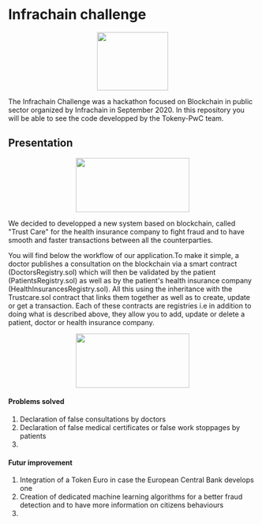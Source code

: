 # Infrachain challenge

<p align="center">
  <img width="144" height="118" src="https://imgur.com/RfvoSDX.png">
</p>

The Infrachain Challenge was a hackathon focused on Blockchain in public sector organized by Infrachain in September 2020. In this repository you will be able to see the code developped by the Tokeny-PwC team.

## Presentation 

<p align="center">
  <img width="230" height="110" src="https://imgur.com/HoooTrT.png">
</p>

We decided to developped a new system based on blockchain, called "Trust Care" for the health insurance company to fight fraud and to have smooth and faster transactions between all the counterparties.

You will find below the workflow of our application.To make it simple, a doctor publishes a consultation on the blockchain via a smart contract (DoctorsRegistry.sol) which will then be validated by the patient (PatientsRegistry.sol) as well as by the patient's health insurance company (HealthInsurancesRegistry.sol). All this using the inheritance with the Trustcare.sol contract that links them together as well as to create, update or get a transaction. Each of these contracts are registries i.e in addition to doing what is described above, they allow you to add, update or delete a patient, doctor or health insurance company. 

<p align="center">
  <img width="230" height="110" src="https://imgur.com/8Z1feqX.png">
</p>


#### Problems solved

1. Declaration of false consultations by doctors
2. Declaration of false medical certificates or false work stoppages by patients 
3.

#### Futur improvement

1. Integration of a Token Euro in case the European Central Bank develops one
2. Creation of dedicated machine learning algorithms for a better fraud detection and to have more information on citizens behaviours 
3. 

